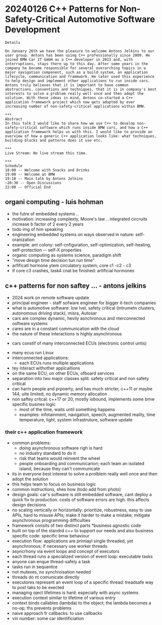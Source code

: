 # 20240126 C++ Patterns for Non-Safety-Critical Automotive Software Development

```
Details

On January 26th we have the pleasure to welcome Antons Jelkins to our user group. Antons has been using C++ professionally since 2009. He joined BMW Car IT GmbH as a C++ developer in 2013 and, with interruptions, stays there up to this day. After some years in the company he became responsible for several overarching topics in a major navigation component, such as a build system, an application lifecycle, communication and framework. He later used this experience to help design and implement other applications to run inside cars. Antons truly believes that it is important to have common abstractions, conventions and techniques, that it is in company's best interests to solve a problem really well once and then adopt the solution. With these ideas in mind, Antons co-started a C++ application framework project which now gets adopted by ever increasing number of non-safety-critical applications within BMW.

***
Abstract
In this talk I would like to share how we use C++ to develop non-safety-critical software which runs inside BMW cars, and how a C++ application framework helps us with this. I would like to provide an overview of how a generic C++ application looks like: what techniques, building blocks and patterns does it use etc.

***
Live Stream: No live stream this time.

***
Schedule
18:00 -- Welcome with Snacks and Drinks
19:00 -- Welcome at BMW
19:10 -- Main talk by Antons Jelkins
~20:30 -- Open Discussions
22:00 -- Official End
```
## organi computing - luis hohman
* the futre of embedded systems ..
* motivation: increasing complexty, Moore's law .. integrated circruits increase b factor of 2 every 2 years
* todo img of him speaking
* engineering embedded systems on ways observed in nature: self-oranization
* example: ant colony: self-cnfiguration, self-optimization, self-healing, self-protection -- self-X properties
* organic computing as systems science, paradigm shift
* "move design time decision tun run time"
* arfificatl hormone ytem circulatory system; core c1 -c2 - c3
* if core c3 crashes, task4 cnat be finished: artificial hormones

## c++ patterns for non saftey ... - antons jelkins
* 2024 work on remote software update
* principal engineer - staff sofware engineer for bigger it-tech companies
* what is automotive software: low lvel, safety critical (intrumetn clusters, autonomous driving stack), misra, Autosar
* cars are complex dynamic, hevily asnchronous and nterconnected osftware systems
* cares are in a constant communication with the cloud
* the nature of these interactions is highly asynchronous
+ cars constif of many interconnected ECUs (electronic control untis)
* many ecus run Linux
* interconnected applications:
  * each ECUs runs multiple applications
 * tey interact withother applcaitions
 * on the same ECU, on other ECUs, ofboard services
* separation into two major classes split: safety critical and non safety critical
* can harm people and prpoerty, and has much stricter, c++11 or maybe 144, uite limited, no dynamic memory allocation
* non saftey critcal: c++17 or 20, mostly iobound, implements some bmw specific busines logic
  * most of the time, waits until something happens
  * examples: infotainment, navigation, speech, augmented reality, time temperature, light, system infrastruture, software update

### their c++ application framework
* common problems:
    * doing asynchronous software righ is hard
    * no industry standard to do it
    * risk that teams would reinvent the wheel
    * people onboarding and communicarion; each team an isolated island, because they can't communicate
* its in everyone best interest to solve a prolblem really well once and then adopt the solution
* this helps team to focus on business logic
* common instructions, shes how (todo add from photo)
* design goals: car's software is still embedded software, cant deploy a quick fix to production. costs of software errors are high. this affects design decisions
* no scaling vertically or horizontally: prioritize, robustness, easy to use APIs, hard to misuse APIs; make it harder to make a mistake; mitigate asynchronous programming difficulties
* framework consits of two distinct parts
*business agnostic code
* built on top of the standrd c++ to support our needs
and also business specific code: specific bmw behaviour
* execution flow: applications are primiayl single threaded, yet asynchronous; if necessary use worker threads
* asyncrhony via event loops and concept of executors
* each thread runs a specialized version of event loop: executable tasks
* anyone can enque thread-safely a task
* tasks run in sequentce
* not mutexes, no synchroisation needed
* threads do nt comunicate directly
* executores represent an event loop of a specific thread: treadsafe way to post taks to be exected
* managing oject lifetimes is hard: especially with async systems
* execution context similar to lifetime of various entry
* context binds callables (lambda) to the object; the lambda becomes a no-op; ths prevents problems
* naive approach fr callbacks: to use callbacks
* vin number: some car identificiation
